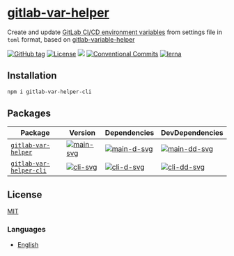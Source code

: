 # [gitlab-var-helper](https://waitingsong.github.io/gitlab-var-helper/)

Create and update [GitLab CI/CD environment variables] from settings file in `toml` format,
based on [gitlab-variable-helper]


[![GitHub tag](https://img.shields.io/github/tag/waitingsong/gitlab-var-helper.svg)]()
[![License](https://img.shields.io/badge/license-MIT-blue.svg)](https://opensource.org/licenses/MIT)
![](https://img.shields.io/badge/lang-TypeScript-blue.svg)
[![Conventional Commits](https://img.shields.io/badge/Conventional%20Commits-1.0.0-yellow.svg)](https://conventionalcommits.org)
[![lerna](https://img.shields.io/badge/maintained%20with-lerna-cc00ff.svg)](https://lernajs.io/)


## Installation

```sh
npm i gitlab-var-helper-cli
```


## Packages

| Package                   | Version                | Dependencies                 | DevDependencies                |
| ------------------------- | ---------------------- | ---------------------------- | ------------------------------ |
| [`gitlab-var-helper`]     | [![main-svg]][main-ch] | [![main-d-svg]][main-d-link] | [![main-dd-svg]][main-dd-link] |
| [`gitlab-var-helper-cli`] | [![cli-svg]][cli-ch]   | [![cli-d-svg]][cli-d-link]   | [![cli-dd-svg]][cli-dd-link]   |


## License
[MIT](LICENSE)


### Languages
- [English](README.md)


[`gitlab-var-helper`]: https://github.com/waitingsong/kmore/tree/master/packages/gitlab-var-helper
[main-svg]: https://img.shields.io/npm/v/gitlab-var-helper.svg?maxAge=86400
[main-ch]: https://github.com/waitingsong/gitlab-var-helper/tree/master/packages/gitlab-var-helper/CHANGELOG.md
[main-d-svg]: https://david-dm.org/waitingsong/gitlab-var-helper.svg?path=packages/gitlab-var-helper
[main-d-link]: https://david-dm.org/waitingsong/gitlab-var-helper.svg?path=packages/gitlab-var-helper
[main-dd-svg]: https://david-dm.org/waitingsong/gitlab-var-helper/dev-status.svg?path=packages/gitlab-var-helper
[main-dd-link]: https://david-dm.org/waitingsong/gitlab-var-helper?path=packages/gitlab-var-helper#info=devDependencies


[`gitlab-var-helper-cli`]: https://github.com/waitingsong/gitlab-var-helper/tree/master/packages/gitlab-var-helper-cli
[cli-svg]: https://img.shields.io/npm/v/gitlab-var-helper-cli.svg?maxAge=86400
[cli-ch]: https://github.com/waitingsong/gitlab-var-helper/tree/master/packages/gitlab-var-helper-clie/CHANGELOG.md
[cli-d-svg]: https://david-dm.org/waitingsong/gitlab-var-helper.svg?path=packages/gitlab-var-helper-cli
[cli-d-link]: https://david-dm.org/waitingsong/gitlab-var-helper.svg?path=packages/gitlab-var-helper-cli
[cli-dd-svg]: https://david-dm.org/waitingsong/gitlab-var-helper/dev-status.svg?path=packages/gitlab-var-helper-cli
[cli-dd-link]: https://david-dm.org/waitingsong/gitlab-var-helper?path=packages/gitlab-var-helper-cli#info=devDependencies


[GitLab CI/CD environment variables]: https://docs.gitlab.com/ee/ci/variables/README.html#gitlab-cicd-environment-variables
[gitlab-variable-helper]: https://github.com/soulteary/gitlab-variable-helper

